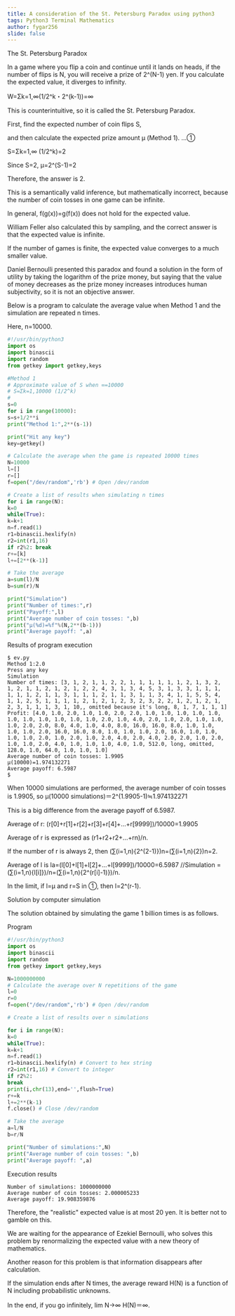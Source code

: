 ```yaml
---
title: A consideration of the St. Petersburg Paradox using python3
tags: Python3 Terminal Mathematics
author: fygar256
slide: false
---
```

The St. Petersburg Paradox

In a game where you flip a coin and continue until it lands on heads, if the number of flips is N, you will receive a prize of 2^(N-1) yen. If you calculate the expected value, it diverges to infinity.

W=Σk=1,∞(1/2^k・2^(k-1))=∞

This is counterintuitive, so it is called the St. Petersburg Paradox.

First, find the expected number of coin flips S,

and then calculate the expected prize amount μ (Method 1). …①

S=Σk=1,∞ (1/2^k)=2

Since S=2, μ=2^(S-1)=2

Therefore, the answer is 2.

This is a semantically valid inference, but mathematically incorrect, because the number of coin tosses in one game can be infinite.

In general, f(g(x))=g(f(x)) does not hold for the expected value.

William Feller also calculated this by sampling, and the correct answer is that the expected value is infinite.

If the number of games is finite, the expected value converges to a much smaller value.

Daniel Bernoulli presented this paradox and found a solution in the form of utility by taking the logarithm of the prize money, but saying that the value of money decreases as the prize money increases introduces human subjectivity, so it is not an objective answer.

Below is a program to calculate the average value when Method 1 and the simulation are repeated n times.

Here, n=10000.

```ev0.py
#!/usr/bin/python3
import os
import binascii
import random
from getkey import getkey,keys

#Method 1
# Approximate value of S when ∞=10000
# S=Σk=1,10000 (1/2^k)
#
s=0
for i in range(10000):
s=s+1/2**i
print("Method 1:",2**(s-1))

print("Hit any key")
key=getkey()

# Calculate the average when the game is repeated 10000 times
N=10000
l=[]
r=[]
f=open("/dev/random",'rb') # Open /dev/random

# Create a list of results when simulating n times
for i in range(N):
k=0
while(True):
k=k+1
n=f.read(1)
r1=binascii.hexlify(n)
r2=int(r1,16)
if r2%2: break
r+=[k]
l+=[2**(k-1)]

# Take the average
a=sum(l)/N
b=sum(r)/N

print("Simulation")
print("Number of times:",r)
print("Payoff:",l)
print("Average number of coin tosses: ",b)
print("μ(%d)=%f"%(N,2**(b-1)))
print("Average payoff: ",a)
```

Results of program execution

```
$ ev.py
Method 1:2.0
Press any key
Simulation
Number of times: [3, 1, 2, 1, 1, 2, 2, 1, 1, 1, 1, 1, 1, 2, 1, 3, 2, 1, 2, 1, 1, 2, 1, 2, 1, 2, 2, 4, 3, 1, 3, 4, 5, 3, 1, 3, 3, 1, 1, 1, 1, 1, 1, 2, 1, 1, 3, 1, 1, 1, 2, 1, 1, 3, 1, 1, 3, 4, 1, 1, 5, 5, 4, 1, 1, 2, 5, 1, 1, 1, 1, 2, 1, 2, 1, 2, 3, 2, 3, 2, 2, 1, 2, 1, 2, 1, 2, 3, 1, 1, 1, 3, 1, 10,, omitted because it's long, 8, 1, 7, 1, 1, 1]
Profit: [4.0, 1.0, 2.0, 1.0, 1.0, 2.0, 2.0, 1.0, 1.0, 1.0, 1.0, 1.0, 1.0, 1.0, 1.0, 1.0, 1.0, 1.0, 2.0, 1.0, 4.0, 2.0, 1.0, 2.0, 1.0, 1.0, 1.0, 2.0, 2.0, 8.0, 4.0, 1.0, 4.0, 8.0, 16.0, 16.0, 8.0, 1.0, 1.0, 1.0, 1.0, 2.0, 16.0, 16.0, 8.0, 1.0, 1.0, 1.0, 2.0, 16.0, 1.0, 1.0, 1.0, 1.0, 2.0, 1.0, 2.0, 1.0, 2.0, 4.0, 2.0, 4.0, 2.0, 2.0, 1.0, 2.0, 1.0, 1.0, 2.0, 4.0, 1.0, 1.0, 1.0, 4.0, 1.0, 512.0, long, omitted, 128.0, 1.0, 64.0, 1.0, 1.0, 1.0]
Average number of coin tosses: 1.9905
μ(10000)=1.974132271
Average payoff: 6.5987
$
```

When 10000 simulations are performed, the average number of coin tosses is 1.9905, so
μ(10000 simulations)＝2^(1.9905-1)≒1.974132271

This is a big difference from the average payoff of 6.5987.

Average of r: (r[0]+r[1]+r[2]+r[3]+r[4]+...+r[9999])/10000=1.9905

Average of r is expressed as (r1+r2+r2+...+rn)/n.

If the number of r is always 2, then (∑(i=1,n){2^(2-1)})n=(∑(i=1,n){2})n=2.

Average of l is la=(l[0]+l[1]+l[2]+...+l[9999])/10000=6.5987 //Simulation
=(∑(i=1,n){l[i]})/n=(∑(i=1,n){2^(r[i]-1)})/n.

In the limit, if l=μ and r=S in ①, then l=2^(r-1).

Solution by computer simulation

The solution obtained by simulating the game 1 billion times is as follows.

Program

```ev.py
#!/usr/bin/python3
import os
import binascii
import random
from getkey import getkey,keys

N=1000000000
# Calculate the average over N repetitions of the game
l=0
r=0
f=open("/dev/random",'rb') # Open /dev/random

# Create a list of results over n simulations

for i in range(N):
k=0
while(True):
k=k+1
n=f.read(1)
r1=binascii.hexlify(n) # Convert to hex string
r2=int(r1,16) # Convert to integer
if r2%2:
break
print(i,chr(13),end='',flush=True)
r+=k
l+=2**(k-1)
f.close() # Close /dev/random

# Take the average
a=l/N
b=r/N

print("Number of simulations:",N)
print("Average number of coin tosses: ",b)
print("Average payoff: ",a)
```

Execution results

```
Number of simulations: 1000000000
Average number of coin tosses: 2.000005233
Average payoff: 19.908359876
```

Therefore, the "realistic" expected value is at most 20 yen. It is better not to gamble on this.

We are waiting for the appearance of Ezekiel Bernoulli, who solves this problem by renormalizing the expected value with a new theory of mathematics.

Another reason for this problem is that information disappears after calculation.

If the simulation ends after N times, the average reward H(N) is a function of N including probabilistic unknowns.

In the end, if you go infinitely, lim N→∞ H(N)＝∞.
